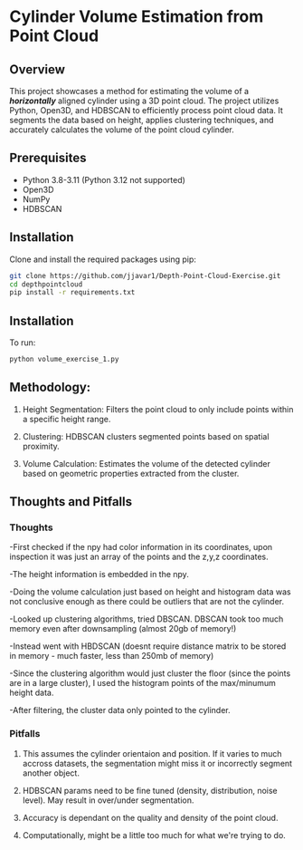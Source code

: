 # Cylinder Volume Estimation from Point Cloud

## Overview
This project showcases a method for estimating the volume of a ***horizontally*** aligned cylinder using a 3D point cloud. The project utilizes Python, Open3D, and HDBSCAN to efficiently process point cloud data. It segments the data based on height, applies clustering techniques, and accurately calculates the volume of the point cloud cylinder.


## Prerequisites
- Python 3.8-3.11 (Python 3.12 not supported)
- Open3D
- NumPy
- HDBSCAN

## Installation
Clone and install the required packages using pip:

```bash
git clone https://github.com/jjavar1/Depth-Point-Cloud-Exercise.git
cd depthpointcloud
pip install -r requirements.txt
```

## Installation
To run:

```bash
python volume_exercise_1.py
```

## Methodology:
1. Height Segmentation: Filters the point cloud to only include points within a specific height range.

2. Clustering: HDBSCAN clusters segmented points based on spatial proximity.

3. Volume Calculation: Estimates the volume of the detected cylinder based on geometric properties extracted from the cluster.

## Thoughts and Pitfalls
### Thoughts
-First checked if the npy had color information in its coordinates, upon inspection it was just an array of the points and the z,y,z coordinates.

-The height information is embedded in the npy.

-Doing the volume calculation just based on height and histogram data was not conclusive enough as there could be outliers that are not the cylinder.

-Looked up clustering algorithms, tried DBSCAN. DBSCAN took too much memory even after downsampling (almost 20gb of memory!)

-Instead went with HBDSCAN (doesnt require distance matrix to be stored in memory - much faster, less than 250mb of memory)

-Since the clustering algorithm would just cluster the floor (since the points are in a large cluster), I used the histogram points of the max/minumum height data.

-After filtering, the cluster data only pointed to the cylinder.

### Pitfalls
1. This assumes the cylinder orientaion and position. If it varies to much accross datasets, the segmentation might miss it or incorrectly segment another object.

2. HDBSCAN params need to be fine tuned (density, distribution, noise level). May result in over/under segmentation.

3. Accuracy is dependant on the quality and density of the point cloud.

4. Computationally, might be a little too much for what we're trying to do.


